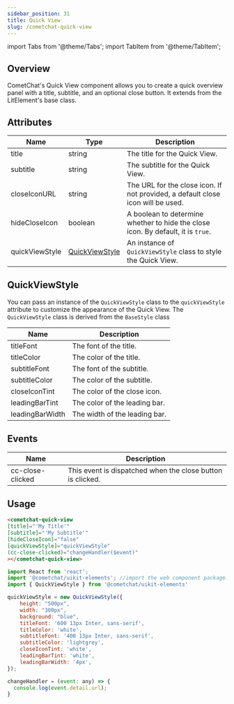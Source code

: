 ```yaml
---
sidebar_position: 31
title: Quick View
slug: /cometchat-quick-view
---
```


import Tabs from '@theme/Tabs';
import TabItem from '@theme/TabItem';

## Overview

CometChat's Quick View component allows you to create a quick overview panel with a title, subtitle, and an optional close button. It extends from the LitElement's base class.

## Attributes

| Name | Type | Description | 
| ---- | ---- | ---- | 
| title | string | The title for the Quick View. | 
| subtitle | string | The subtitle for the Quick View. | 
| closeIconURL | string | The URL for the close icon. If not provided, a default close icon will be used. | 
| hideCloseIcon | boolean | A boolean to determine whether to hide the close icon. By default, it is `true`. | 
| quickViewStyle | [QuickViewStyle](/ui-kit/react/cometchat-quick-view#quickviewstyle) | An instance of `QuickViewStyle` class to style the Quick View. | 


## QuickViewStyle

You can pass an instance of the `QuickViewStyle` class to the `quickViewStyle` attribute to customize the appearance of the Quick View. The `QuickViewStyle` class is derived from the `BaseStyle` class

| Name | Description | 
| ---- | ---- | 
| titleFont | The font of the title. | 
| titleColor | The color of the title. | 
| subtitleFont | The font of the subtitle. | 
| subtitleColor | The color of the subtitle. | 
| closeIconTint | The color of the close icon. | 
| leadingBarTint | The color of the leading bar. | 
| leadingBarWidth | The width of the leading bar. | 


## Events

| Name | Description | 
| ---- | ---- | 
| cc-close-clicked | This event is dispatched when the close button is clicked. | 


## Usage

<Tabs>
<TabItem value="html" label="HTML">

```HTML
<cometchat-quick-view 
[title]="'My Title'" 
[subtitle]="'My Subtitle'" 
[hideCloseIcon]="false"
[quickViewStyle]="quickViewStyle"
(cc-close-clicked)="changeHandler($event)"
></cometchat-quick-view>
```

</TabItem>

<TabItem value="js" label="Javascript">

```javascript
import React from 'react';
import '@cometchat/uikit-elements'; //import the web component package.
import { QuickViewStyle } from '@cometchat/uikit-elements'

quickViewStyle = new QuickViewStyle({
    height: "500px",
    width: "300px",
    background: "blue",
    titleFont: '600 13px Inter, sans-serif',
    titleColor: 'white',
    subtitleFont: '400 13px Inter, sans-serif',
    subtitleColor: 'lightgrey',
    closeIconTint: 'white',
    leadingBarTint: 'white',
    leadingBarWidth: '4px',
});

changeHandler = (event: any) => {
  console.log(event.detail.url);
}
```

</TabItem>
</Tabs>